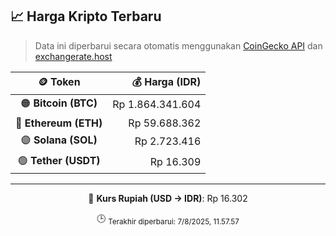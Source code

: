 

<!-- HARGA_KRIPTO -->
## 📈 Harga Kripto Terbaru

> Data ini diperbarui secara otomatis menggunakan [CoinGecko API](https://www.coingecko.com/) dan [exchangerate.host](https://exchangerate.host/)

<div align="center">

| 🪙 Token | 💰 Harga (IDR) |
|:------:|---------------:|
| 🟠 **Bitcoin (BTC)**   | Rp 1.864.341.604 |
| 🔵 **Ethereum (ETH)**  | Rp 59.688.362 |
| 🟣 **Solana (SOL)**    | Rp 2.723.416 |
| 🟢 **Tether (USDT)**   | Rp 16.309 |

---

💱 **Kurs Rupiah (USD → IDR)**: Rp 16.302

🕒 <sub>Terakhir diperbarui: 7/8/2025, 11.57.57</sub>

</div>
<!-- /HARGA_KRIPTO -->